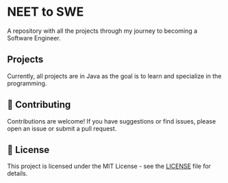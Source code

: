 # NEET to SWE
A repository with all the projects through my journey to becoming a Software Engineer.

## Projects
Currently, all projects are in Java as the goal is to learn and specialize in the programming. 


## 🤝 Contributing
Contributions are welcome! If you have suggestions or find issues, please open an issue or submit a pull request.

## 📄 License
This project is licensed under the MIT License - see the [LICENSE](LICENSE.md) file for details.